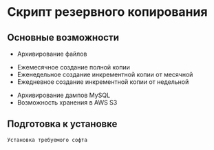 # Скрипт резервного копирования

## Основные возможности

* Архивирование файлов

- Ежемесячное создание полной копии
- Еженедельное создание инкрементной копии от месячной
- Ежедневное создание инкрементной копии от недельной

* Архивирование дампов MySQL
* Возможность хранения в AWS S3

## Подготовка к установке
```
Установка требуемого софта
```